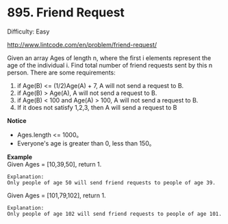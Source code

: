 # 895. Friend Request

Difficulty: Easy

http://www.lintcode.com/en/problem/friend-request/

Given an array Ages of length n, where the first i elements represent the age of the individual i. Find total number of friend requests sent by this n person. There are some requirements:
1. if Age(B) <= (1/2)Age(A) + 7, A will not send a request to B.
2. if Age(B) > Age(A), A will not send a request to B.
3. if Age(B) < 100 and Age(A) > 100, A will not send a request to B.
4. If it does not satisfy 1,2,3, then A will send a request to B

**Notice**  
* Ages.length <= 1000。
* Everyone's age is greater than 0, less than 150。

**Example**  
Given Ages = [10,39,50], return 1.
```
Explanation:
Only people of age 50 will send friend requests to people of age 39.
```
Given Ages = [101,79,102], return 1.
```
Explanation:
Only people of age 102 will send friend requests to people of age 101.
```
